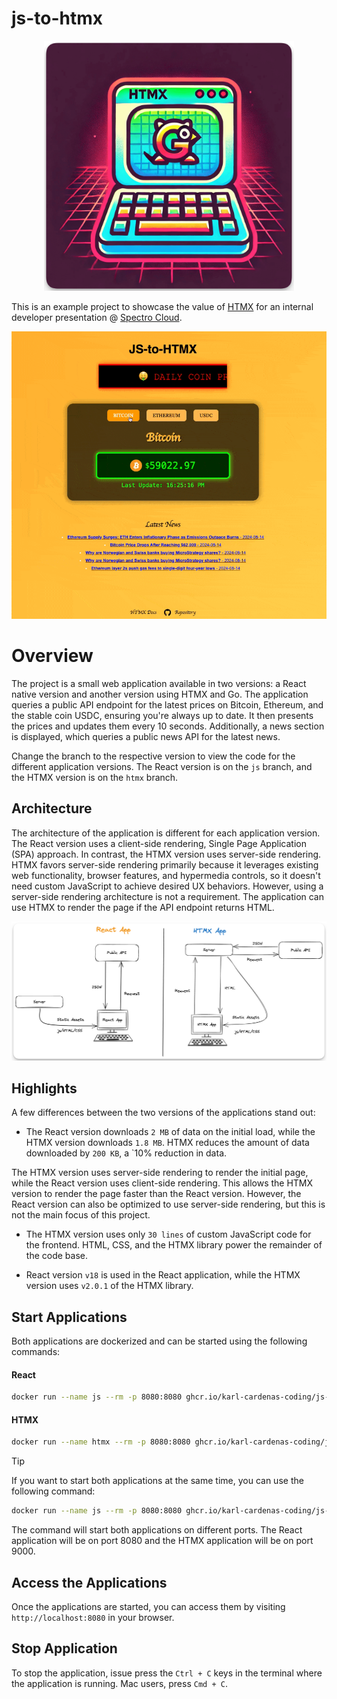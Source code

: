 # js-to-htmx

<p align="center">
  <img src="web/static/images/js-to-htmx.png" alt="drawing generated by ChatGPT" width="400"/>
</p>

This is an example project to showcase the value of [HTMX](https://htmx.org/) for an internal developer presentation @ [Spectro Cloud](https://www.spectrocloud.com/).



<p align="center">
  <img src="/web/static/demo.gif" alt="drawing" width="600"/>
</p>



# Overview

The project is a small web application available in two versions: a React native version and another version using HTMX and Go. The application queries a public API endpoint for the latest prices on Bitcoin, Ethereum, and the stable coin USDC, ensuring you're always up to date. It then presents the prices and updates them every 10 seconds. Additionally, a news section is displayed, which queries a public news API for the latest news.

Change the branch to the respective version to view the code for the different application versions. The React version is on the `js` branch, and the HTMX version is on the `htmx` branch.


## Architecture

The architecture of the application is different for each application version. The React version uses a client-side rendering, Single Page Application (SPA) approach. In contrast, the HTMX version uses server-side rendering. HTMX favors server-side rendering primarily because it leverages existing web functionality, browser features, and hypermedia controls, so it doesn't need custom JavaScript to achieve desired UX behaviors. However, using a server-side rendering architecture is not a requirement. The application can use HTMX to render the page if the API endpoint returns HTML.

![A view of the app architecture](/web/static/images/architecture.png)


## Highlights

A few differences between the two versions of the applications stand out:

- The React version downloads `2 MB` of data on the initial load, while the HTMX version downloads `1.8 MB`. HTMX reduces the amount of data downloaded by `200 KB`, a `10% reduction in data.

The HTMX version uses server-side rendering to render the initial page, while the React version uses client-side rendering. This allows the HTMX version to render the page faster than the React version. However, the React version can also be optimized to use server-side rendering, but this is not the main focus of this project.

- The HTMX version uses only `30 lines` of custom JavaScript code for the frontend. HTML, CSS, and the HTMX library power the remainder of the code base. 

- React version `v18` is used in the React application, while the HTMX version uses `v2.0.1` of the HTMX library.


## Start Applications

Both applications are dockerized and can be started using the following commands:

#### React

```bash
docker run --name js --rm -p 8080:8080 ghcr.io/karl-cardenas-coding/js-to-htmx/js:v0.0.8
```

#### HTMX 


```bash
docker run --name htmx --rm -p 8080:8080 ghcr.io/karl-cardenas-coding/js-to-htmx/htmx:v0.0.8
```

> [!TIP]
>
> If you want to start both applications at the same time, you can use the following command:
> ```bash
> docker run --name js --rm -p 8080:8080 ghcr.io/karl-cardenas-coding/js-to-htmx/js:v0.0.8 & docker run --name htmx --rm -p 9000:8080 ghcr.io/karl-cardenas-coding/js-to-htmx/htmx:v0.0.8
> ```
> The command will start both applications on different ports. The React application will be on port 8080 and the HTMX application will be on port 9000.

## Access the Applications

Once the applications are started, you can access them by visiting `http://localhost:8080` in your browser.


## Stop Application

To stop the application, issue press the `Ctrl + C` keys in the terminal where the application is running. Mac users, press `Cmd + C`.
